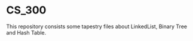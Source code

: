 # CS_300

This repository consists some tapestry files about LinkedList, Binary Tree and Hash Table.
